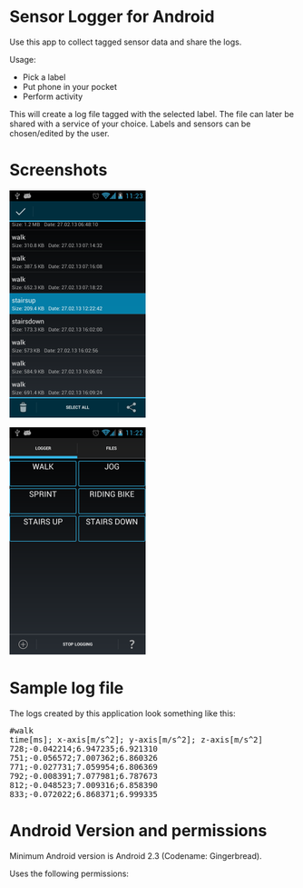 Sensor Logger for Android
====================

Use this app to collect tagged sensor data and share the logs.

Usage:
* Pick a label
* Put phone in your pocket
* Perform activity

This will create a log file tagged with the selected label. The file can later be shared with a service of your choice.
Labels and sensors can be chosen/edited by the user.

Screenshots
====================
![screenshot of logger activity](/screenshots/screenshot_screen01.png "Logger Activity")

![screenshot of files activity](/screenshots/screenshot_screen02.png "Files Activity")

Sample log file
====================

The logs created by this application look something like this: 

<pre>
#walk
time[ms]; x-axis[m/s^2]; y-axis[m/s^2]; z-axis[m/s^2]
728;-0.042214;6.947235;6.921310
751;-0.056572;7.007362;6.860326
771;-0.027731;7.059954;6.806369
792;-0.008391;7.077981;6.787673
812;-0.048523;7.009316;6.858390
833;-0.072022;6.868371;6.999335
</pre>

Android Version and permissions
====================

Minimum Android version is Android 2.3 (Codename: Gingerbread).

Uses the following permissions:

<pre>
<uses-permission android:name="android.permission.WRITE_EXTERNAL_STORAGE" />
<uses-permission android:name="android.permission.WAKE_LOCK" />
<uses-permission android:name="android.permission.INTERNET" />
</pre>